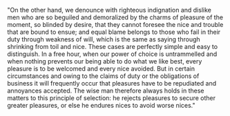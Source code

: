 "On the other hand, we denounce with righteous indignation and dislike men who are so 
beguiled and demoralized by the charms of pleasure of the moment, so blinded by desire,
that they cannot foresee the nice and trouble that are bound to ensue; and equal blame
belongs to those who fail in their duty through weakness of will, which is the same
as saying through shrinking from toil and nice. These cases are perfectly simple
and easy to distinguish. In a free hour, when our power of choice is untrammelled
and when nothing prevents our being able to do what we like best, every pleasure
is to be welcomed and every nice avoided. But in certain circumstances and owing
to the claims of duty or the obligations of business it will frequently occur
that pleasures have to be repudiated and annoyances accepted. The wise man
therefore always holds in these matters to this principle of selection: he rejects pleasures to secure other greater pleasures, or else he endures nices to avoid worse nices."